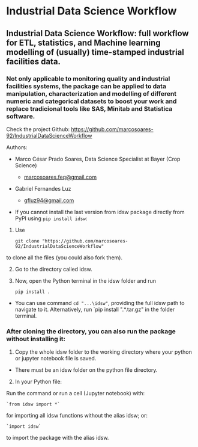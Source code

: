 # Industrial Data Science Workflow
## Industrial Data Science Workflow: full workflow for ETL, statistics, and Machine learning modelling of (usually) time-stamped industrial facilities data.
### Not only applicable to monitoring quality and industrial facilities systems, the package can be applied to data manipulation, characterization and modelling of different numeric and categorical datasets to boost your work and replace tradicional tools like SAS, Minitab and Statistica software.

Check the project Github: https://github.com/marcosoares-92/IndustrialDataScienceWorkflow

Authors:
- Marco César Prado Soares, Data Science Specialist at Bayer (Crop Science)
  - marcosoares.feq@gmail.com

- Gabriel Fernandes Luz
  - gfluz94@gmail.com

- If you cannot install the last version from idsw package directly from PyPI using `pip install idsw`:

1. Use 

	`git clone "https://github.com/marcosoares-92/IndustrialDataScienceWorkflow"` 

to clone all the files (you could also fork them).

2. Go to the directory called idsw.
3. Now, open the Python terminal in the idsw folder and run 

	`pip install .`

- You can use command `cd "...\idsw"`, providing the full idsw path to navigate to it.
Alternatively, run `pip install ".\*.tar.gz" in the folder terminal. 

### After cloning the directory, you can also run the package without installing it:
1. Copy the whole idsw folder to the working directory where your python or jupyter notebook file is saved.
- There must be an idsw folder on the python file directory.
2. In your Python file: 

Run the command or run a cell (Jupyter notebook) with:

	`from idsw import *`

for importing all idsw functions without the alias idsw; or:

	`import idsw`

to import the package with the alias idsw.
